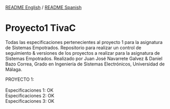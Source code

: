 [README English](https://github.com/danibcor/Proyecto1_TivaC/blob/main/README.md) / [README Spanish](https://github.com/danibcor/Proyecto1_TivaC/blob/main/README_SP.md)
# Proyecto1 TivaC
Todas las especificaciones pertenecientes al proyecto 1 para la asignatura de Sistemas Empotrados.
Repositorio para realizar un control de seguimiento & versiones de los proyectos a realizar para la asignatura de Sistemas Empotrados.
Realizado por Juan José Navarrete Galvez & Daniel Bazo Correa, Grado en Ingeniería de Sistemas Electrónicos, Universidad de Málaga.

PROYECTO 1: </br></br>
Especificaciones 1: OK </br>
Especificaciones 2: OK </br>
Especificaciones 3: OK </br>
